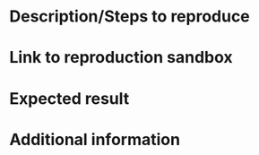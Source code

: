<!--
Questions:
  https://groups.google.com/forum/#!forum/creportLibjs
  https://gitter.im/strongloop/creportLib
Immediate support:
  https://strongloop.com/api-connect-faqs/
  https://strongloop.com/node-js/subscription-plans/
-->

# Description/Steps to reproduce

<!--
If feature: A description of the feature
If bug: Steps to reproduce
-->

# Link to reproduction sandbox

<!--
Link to an app sandbox for reproduction

Note: Failure to provide a sandbox application for reproduction purposes will result in the issue being closed.
-->

# Expected result

<!--
Also include actual results if bug
-->

# Additional information

<!--
Copy+paste the output of these two commands:
  node -e 'console.log(process.platform, process.arch, process.versions.node)'
  npm ls --prod --depth 0 | grep creportLib
-->
